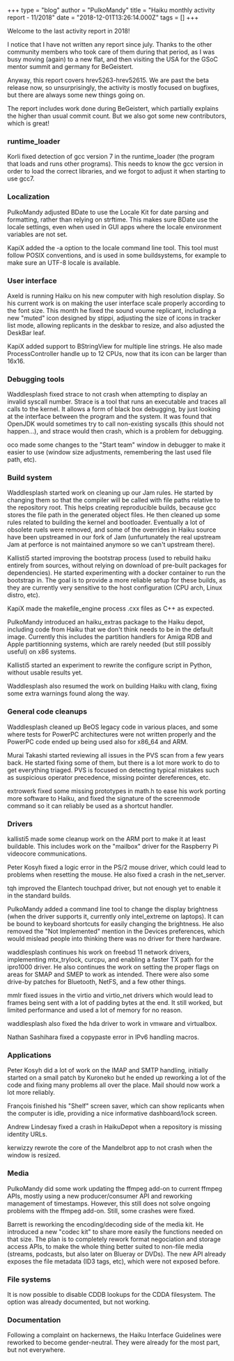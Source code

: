 +++
type = "blog"
author = "PulkoMandy"
title = "Haiku monthly activity report - 11/2018"
date = "2018-12-01T13:26:14.000Z"
tags = []
+++

<p>Welcome to the last activity report in 2018!</p>

<p>I notice that I have not written any report since july. Thanks to the other
community members who took care of them during that period, as I was busy
moving (again) to a new flat, and then visiting the USA for the GSoC mentor
summit and germany for BeGeistert.</p>

<p>Anyway, this report covers hrev5263-hrev52615. We are past the beta release
now, so unsurprisingly, the activity is mostly focused on bugfixes, but there
are always some new things going on.</p>

<p>The report includes work done during BeGeistert, which partially explains the higher
than usual commit count. But we also got some new contributors, which is great!</p>

<h3>runtime_loader</h3>

<p>Korli fixed detection of gcc version 7 in the runtime_loader (the program
that loads and runs other programs). This needs to know the gcc version in
order to load the correct libraries, and we forgot to adjust it when starting
to use gcc7.</p>

<h3>Localization</h3>

<p>PulkoMandy adjusted BDate to use the Locale Kit for date parsing and
formatting, rather than relying on strftime. This makes sure BDate use the
locale settings, even when used in GUI apps where the locale environment
variables are not set.</p>

<p>KapiX added the -a option to the locale command line tool. This tool must
follow POSIX conventions, and is used in some buildsystems, for example to
make sure an UTF-8 locale is available.</p>

<h3>User interface</h3>

<p>Axeld is running Haiku on his new computer with high resolution display. So
his current work is on making the user interface scale properly according to
the font size. This month he fixed the sound voume replicant, including a new
"muted" icon designed by stippi, adjusting the size of icons in tracker list
mode, allowing replicants in the deskbar to resize, and also adjusted the
DeskBar leaf.</p>

<p>KapiX added support to BStringView for multiple line strings. He also made
ProcessController handle up to 12 CPUs, now that its icon can be larger than
16x16.</p>

<h3>Debugging tools</h3>

<p>Waddlesplash fixed strace to not crash when attempting to display an invalid
syscall number. Strace is a tool that runs an executable and traces all calls
to the kernel. It allows a form of black box debugging, by just looking at the
interface between the program and the system. It was found that OpenJDK would
sometimes try to call non-existing syscalls (this should not happen...), and
strace would then crash, which is a problem for debugging.</p>

<p>oco made some changes to the "Start team" window in debugger to make it easier to use (window size adjustments, remembering the last used file path, etc).</p>

<h3>Build system</h3>

<p>Waddlesplash started work on cleaning up our Jam rules. He started by
changing them so that the compiler will be called with file paths relative to
the repository root. This helps creating reproducible builds, because gcc
stores the file path in the generated object files. He then cleaned up some
rules related to building the kernel and bootloader. Eventually a lot of
obsolete ruels were removed, and some of the overrides in Haiku source have
been upstreamed in our fork of Jam (unfurtunately the real upstream Jam at
perforce is not maintained anymore so we can't upstream there).</p>

<p>Kallisti5 started improving the bootstrap process (used to rebuild haiku
entirely from sources, without relying on download of pre-built packages for
dependencies). He started experimenting with a docker container to run the
bootstrap in. The goal is to provide a more reliable setup for these builds,
as they are currently very sensitive to the host configuration (CPU arch,
Linux distro, etc).</p>

<p>KapiX made the makefile_engine process .cxx files as C++ as expected.</p>

<p>PulkoMandy introduced an haiku_extras package to the Haiku depot, including
code from Haiku that we don't think needs to be in the default image. Currently
this includes the partition handlers for Amiga RDB and Apple partitionning
systems, which are rarely needed (but still possibly useful) on x86 systems.</p>

<p>Kallisti5 started an experiment to rewrite the configure script in Python,
without usable results yet.</p>

<p>Waddlesplash also resumed the work on building Haiku with clang, fixing some
extra warnings found along the way.</p>

<h3>General code cleanups</h3>

<p>Waddlesplash cleaned up BeOS legacy code in various places, and some where
tests for PowerPC architectures were not written properly and the PowerPC code
ended up being used also for x86_64 and ARM.</p>

<p>Murai Takashi started reviewing all issues in the PVS scan from a few years
back. He started fixing some of them, but there is a lot more work to do to
get everything triaged. PVS is focused on detecting typical mistakes such
as suspicious operator precedence, missing pointer dereferences, etc.</p>

<p>extrowerk fixed some missing prototypes in math.h to ease his work porting
more software to Haiku, and fixed the signature of the screenmode command so
it can reliably be used as a shortcut handler.


<h3>Drivers</h3>

<p>kallisti5 made some cleanup work on the ARM port to make it at least
buildable. This includes work on the "mailbox" driver for the Raspberry Pi
videocore communications.</p>

<p>Peter Kosyh fixed a logic error in the PS/2 mouse driver, which could lead
to problems when resetting the mouse. He also fixed a crash in the net_server.</p>

<p>tqh improved the Elantech touchpad driver, but not enough yet to enable it
in the standard builds.</p>

<p>PulkoMandy added a command line tool to change the display brightness
(when the driver supports it, currently only intel_extreme on laptops). It
can be bound to keyboard shortcuts for easily changing the brightness. He also
removed the "Not Implemented" mention in the Devices preferences, which would
mislead people into thinking there was no driver for there hardware.</p>

<p>waddlesplash continues his work on freebsd 11 network drivers, implementing
mtx_trylock, curcpu, and enabling a faster TX path for the ipro1000 driver.
He also continues the work on setting the proper flags on areas for SMAP and
SMEP to work as intended. There were also some drive-by patches for Bluetooth, NetFS, and a few other things.</p>

<p>mmlr fixed issues in the virtio and virtio_net drivers which would lead to
frames being sent with a lot of padding bytes at the end. It still worked,
but limited performance and used a lot of memory for no reason.</p>

<p>waddlesplash also fixed the hda driver to work in vmware and virtualbox.</p>

<p>Nathan Sashihara fixed a copypaste error in IPv6 handling macros.</p>

<h3>Applications</h3>

<p>Peter Kosyh did a lot of work on the IMAP and SMTP handling, initially
started on a small patch by Kuroneko but he ended up reworking a lot of the
code and fixing many problems all over the place. Mail should now work a lot
more reliably.</p>

<p>François finished his "Shelf" screen saver, which can show replicants when
the computer is idle, providing a nice informative dashboard/lock screen.</p>

<p>Andrew Lindesay fixed a crash in HaikuDepot when a repository is missing identity URLs.</p>

<p>kerwizzy rewrote the core of the Mandelbrot app to not crash when the window
is resized.</p>

<h3>Media</h3>

<p>PulkoMandy did some work updating the ffmpeg add-on to current ffmpeg APIs,
mostly using a new producer/consumer API and reworking management of timestamps.
However, this still does not solve ongoing problems with the ffmpeg add-on.
Still, some crashes were fixed.</p>

<p>Barrett is reworking the encoding/decoding side of the media kit. He
introduced a new "codec kit" to share more easily the functions needed on that
size. The plan is to completely rework format negociation and storage access
APIs, to make the whole thing better suited to non-file media (streams, podcasts,
but also later on Blueray or DVDs). The new API already exposes the file
metadata (ID3 tags, etc), which were not exposed before.</p>

<h3>File systems</h3>

<p>It is now possible to disable CDDB lookups for the CDDA filesystem. The option
was already documented, but not working.</p>


<h3>Documentation</h3>

<p>Following a complaint on hackernews, the Haiku Interface Guidelines were
reworked to become gender-neutral. They were already for the most part, but
not everywhere.</p>
